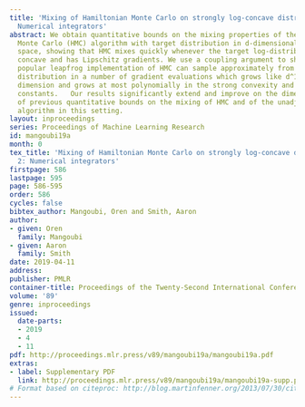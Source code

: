 ```yaml
---
title: 'Mixing of Hamiltonian Monte Carlo on strongly log-concave distributions 2:
  Numerical integrators'
abstract: We obtain quantitative bounds on the mixing properties of the Hamiltonian
  Monte Carlo (HMC) algorithm with target distribution in d-dimensional Euclidean
  space, showing that HMC mixes quickly whenever the target log-distribution is strongly
  concave and has Lipschitz gradients. We use a coupling argument to show that the
  popular leapfrog implementation of HMC can sample approximately from the target
  distribution in a number of gradient evaluations which grows like d^1/2 with the
  dimension and grows at most polynomially in the strong convexity and Lipschitz-gradient
  constants.   Our results significantly extend and improve on the dimension dependence
  of previous quantitative bounds on the mixing of HMC and of the unadjusted Langevin
  algorithm in this setting.
layout: inproceedings
series: Proceedings of Machine Learning Research
id: mangoubi19a
month: 0
tex_title: 'Mixing of Hamiltonian Monte Carlo on strongly log-concave distributions
  2: Numerical integrators'
firstpage: 586
lastpage: 595
page: 586-595
order: 586
cycles: false
bibtex_author: Mangoubi, Oren and Smith, Aaron
author:
- given: Oren
  family: Mangoubi
- given: Aaron
  family: Smith
date: 2019-04-11
address: 
publisher: PMLR
container-title: Proceedings of the Twenty-Second International Conference on Artificial Intelligence and Statistics
volume: '89'
genre: inproceedings
issued:
  date-parts:
  - 2019
  - 4
  - 11
pdf: http://proceedings.mlr.press/v89/mangoubi19a/mangoubi19a.pdf
extras:
- label: Supplementary PDF
  link: http://proceedings.mlr.press/v89/mangoubi19a/mangoubi19a-supp.pdf
# Format based on citeproc: http://blog.martinfenner.org/2013/07/30/citeproc-yaml-for-bibliographies/
---
```

